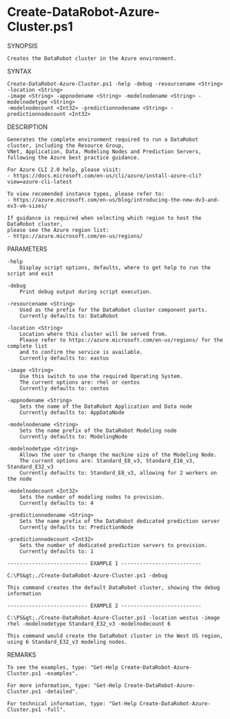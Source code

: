# Create-DataRobot-Azure-Cluster.ps1

SYNOPSIS

    Creates the DataRobot cluster in the Azure environment.

SYNTAX

    Create-DataRobot-Azure-Cluster.ps1 -help -debug -resourcename <String> -location <String>
    -image <String> -appnodename <String> -modelnodename <String> -modelnodetype <String>
    -modelnodecount <Int32> -predictionnodename <String> -predictionnodecount <Int32>

DESCRIPTION

    Generates the complete environment required to run a DataRobot cluster, including the Resource Group,
    VNet, Application, Data, Modeling Nodes and Prediction Servers, following the Azure best practice guidance.

    For Azure CLI 2.0 help, please visit:
    - https://docs.microsoft.com/en-us/cli/azure/install-azure-cli?view=azure-cli-latest

    To view recomended instance types, please refer to:
    - https://azure.microsoft.com/en-us/blog/introducing-the-new-dv3-and-ev3-vm-sizes/

    If guidance is required when selecting which region to host the DataRobot cluster,
    please see the Azure region list:
    - https://azure.microsoft.com/en-us/regions/

PARAMETERS

    -help
        Display script options, defaults, where to get help to run the script and exit

    -debug
        Print debug output during script execution.

    -resourcename <String>
        Used as the prefix for the DataRobot cluster component parts.
        Currently defaults to: DataRobot

    -location <String>
        Location where this cluster will be served from.
        Please refer to https://azure.microsoft.com/en-us/regions/ for the complete list
        and to confirm the service is available.
        Currently defaults to: eastus

    -image <String>
        Use this switch to use the required Operating System.
        The current options are: rhel or centos
        Currently defaults to: centos

    -appnodename <String>
        Sets the name of the DataRobot Application and Data node
        Currently defaults to: AppDataNode

    -modelnodename <String>
        Sets the name prefix of the DataRobot Modeling node
        Currently defaults to: ModelingNode

    -modelnodetype <String>
        Allows the user to change the machine size of the Modeling Node.
        The current options are: Standard_E8_v3, Standard_E16_v3, Standard_E32_v3
        Currently defaults to: Standard_E8_v3, allowing for 2 workers on the node

    -modelnodecount <Int32>
        Sets the number of modeling nodes to provision.
        Currently defaults to: 4

    -predictionnodename <String>
        Sets the name prefix of the DataRobot dedicated prediction server
        Currently defaults to: PredictionNode

    -predictionnodecount <Int32>
        Sets the number of dedicated prediction servers to provision.
        Currently defaults to: 1

    -------------------------- EXAMPLE 1 --------------------------

    C:\PS&gt;./Create-DataRobot-Azure-Cluster.ps1 -debug

    This command creates the default DataRobot cluster, showing the debug information

    -------------------------- EXAMPLE 2 --------------------------

    C:\PS&gt;./Create-DataRobot-Azure-Cluster.ps1 -location westus -image rhel -modelnodetype Standard_E32_v3 -modelnodecount 6

    This command would create the DataRobot cluster in the West US region, using 6 Standard_E32_v3 modeling nodes.

REMARKS

    To see the examples, type: "Get-Help Create-DataRobot-Azure-Cluster.ps1 -examples".

    For more information, type: "Get-Help Create-DataRobot-Azure-Cluster.ps1 -detailed".

    For technical information, type: "Get-Help Create-DataRobot-Azure-Cluster.ps1 -full".
